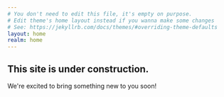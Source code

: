 ```yaml
---
# You don't need to edit this file, it's empty on purpose.
# Edit theme's home layout instead if you wanna make some changes
# See: https://jekyllrb.com/docs/themes/#overriding-theme-defaults
layout: home
realm: home
---
```


<div class="row">
  <div class="col">
    <h2>
      This site is under construction.
    </h2>
    <p>
      We're excited to bring something new
      to you soon!
    </p>
  </div>
</div>